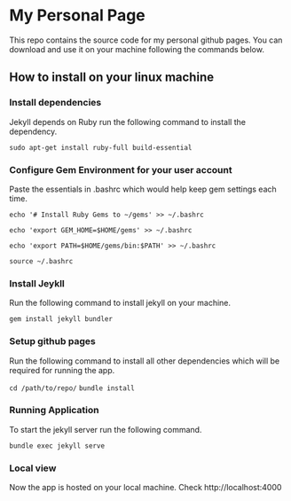 # My Personal Page

This repo contains the source code for my personal github pages. You can download and use it on your machine following the commands below.



## How to install on your linux machine

### Install dependencies

Jekyll depends on Ruby run the following command to install the dependency.

`sudo apt-get install ruby-full build-essential`



### Configure Gem Environment for your user account

Paste the essentials in .bashrc which would help keep gem settings each time. 

`echo '# Install Ruby Gems to ~/gems' >> ~/.bashrc`

`echo 'export GEM_HOME=$HOME/gems' >> ~/.bashrc`

`echo 'export PATH=$HOME/gems/bin:$PATH' >> ~/.bashrc`

`source ~/.bashrc`


### Install Jeykll
Run the following command to install jekyll on your machine.

`gem install jekyll bundler`



### Setup github pages

Run the following command to install all other dependencies which will be required for running the app.

`cd /path/to/repo/`
`bundle install`

### Running Application 

To start the jekyll server run the following command.

`bundle exec jekyll serve`

### Local view

Now the app is hosted on your local machine. Check http://localhost:4000
